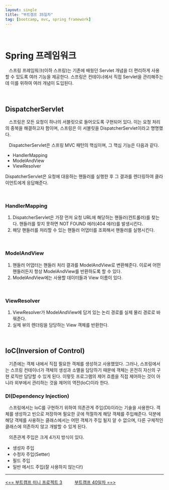 ```yaml
---
layout: single
title: "부트캠프 35일차"
tag: [bootcamp, mvc, spring framework]
---
```


<br>

# Spring 프레임워크

&nbsp;&nbsp; 스프링 프레임워크(이하 스프링)는 기존에 배웠던 Servlet 개념을 더 편리하게 사용 할 수 있도록 여러 기능을 제공한다.
스프링은 컨테이너에서 직접 Servlet을 관리해주는데 이를 위하여 여러 개념이 도입된다.

<br>

## DispatcherServlet

&nbsp;&nbsp; 스프링은 모든 요청이 하나의 서블릿으로 들어오도록 구현되어 있다.
이는 요청 처리의 중복을 해결하고자 함이며, 스프링은 이 서블릿을 DispatcherServlet이라고 명명했다.

&nbsp;&nbsp; DispatcherServlet은 스프링 MVC 패턴의 핵심이며, 그 핵심 기능은 다음과 같다.

- HandlerMapping
- ModelAndView
- ViewResolver

DispatcherServlet은 요청에 대응하는 핸들러를 실행한 후 그 결과를 렌더링하여 클라이언트에게 응답해준다.

<br>

### HandlerMapping

1. DispatcherServlet은 가장 먼저 요청 URL에 해당하는 핸들러(컨트롤러)를 찾는다. 핸들러를 찾지 못하면 NOT FOUND 에러(404 에러)를 발생시킨다.
2. 해당 핸들러를 처리할 수 있는 핸들러 어댑터를 조회해서 핸들러를 실행시킨다.

<br>

### ModelAndView

1. 핸들러 어댑터는 핸들러 처리 결과를 ModelAndView로 변환해준다. 이로써 어떤 핸들러든지 항상 ModelAndView를 반환하도록 할 수 있다.
2. ModelAndView에는 사용할 데이터들과 View 이름이 있다.

<br>

### ViewResolver

1. ViewResolver가 ModelAndView에 담겨 있는 논리 경로를 실제 물리 경로로 바꿔준다.
2. 실제 뷰의 렌더링을 담당하는 View 객체를 반환한다.

<br>

## IoC(Inversion of Control)

&nbsp;&nbsp; 기존에는 객체 내에서 직접 필요한 객체를 생성하고 사용했었다.
그러나, 스프링에서는 스프링 컨테이너가 객체의 생성과 소멸을 담당하기 때문에 객체는 온전히 자신의 구현 로직만 담당할 수 있게 된다.
이렇듯 프로그램의 제어 흐름을 직접 제어하는 것이 아니라 외부에서 관리하는 것을 제어의 역전(IoC)이라 한다.

### DI(Dependency Injection)

&nbsp;&nbsp; 스프링에서는 IoC를 구현하기 위하여 의존관게 주입(DI)이라는 기술을 사용한다.
객체를 생성하고 빈으로 저장하며 필요한 곳에 적절하게 해당 객체를 주입해준다. 덕분에 해당 객체를 사용하는 클래스에서는 어떤 객체가 주입 될지 알 수 없으며, 다른 구체적인 클래스에 의존하지 않고 개발할 수 있게 된다.

&nbsp;&nbsp; 의존관계 주입은 크게 4가지 방식이 있다.

- 생성자 주입
- 수정자 주입(Setter)
- 필드 주입
- 일반 메서드 주입(잘 사용하지 않는다!)

---
[<== 부트캠프 미니 프로젝트 3](/bootcamp-miniproject3-shopping_mall) &nbsp;&nbsp;&nbsp;&nbsp;&nbsp;&nbsp;&nbsp;&nbsp; [부트캠프 40일차 ==>](/bootcamp-day40)
